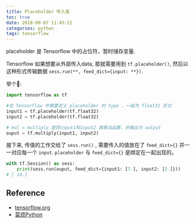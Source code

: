 ```yaml
---
title: Placeholder 传入值
toc: true
date: 2018-09-07 11:45:21
categories: python
tags: tensorflow
---
```


placeholder 是 Tensorflow 中的占位符，暂时储存变量.

<!-- more -->

Tensorflow 如果想要从外部传入data, 那就需要用到 `tf.placeholder()`, 然后以这种形式传输数据 `sess.run(**, feed_dict={input: **})`.

举个🌰:

```python
import tensorflow as tf

#在 Tensorflow 中需要定义 placeholder 的 type ，一般为 float32 形式
input1 = tf.placeholder(tf.float32)
input2 = tf.placeholder(tf.float32)

# mul = multiply 是将input1和input2 做乘法运算，并输出为 output 
ouput = tf.multiply(input1, input2)
```

接下来, 传值的工作交给了 `sess.run()` , 需要传入的值放在了 `feed_dict={}` 并一一对应每一个 `input`. `placeholder` 与 `feed_dict={}` 是绑定在一起出现的。

```python
with tf.Session() as sess:
    print(sess.run(ouput, feed_dict={input1: [7.], input2: [2.]}))
# [ 14.]
```

## Reference

- [tensorflow.org][1]
- [莫烦Python][2]

[1]: https://www.tensorflow.org/
[2]: https://morvanzhou.github.io/tutorials/machine-learning/tensorflow/
[3]: https://github.com/MorvanZhou/Tensorflow-Tutorial


